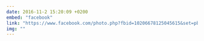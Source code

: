 ```yaml
---
date: 2016-11-2 15:20:09 +0200
embed: "facebook"
link: "https://www.facebook.com/photo.php?fbid=10206678125045615&set=pb.1048105286.-2207520000.1464877777.&type=3&theater"
img: ""
---
```

